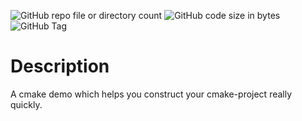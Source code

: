 ![GitHub repo file or directory count](https://img.shields.io/github/directory-file-count/captainwc/quick-cmake) ![GitHub code size in bytes](https://img.shields.io/github/languages/code-size/captainwc/quick-cmake)
![GitHub Tag](https://img.shields.io/github/v/tag/captainwc/quick-cmake)

# Description

A cmake demo which helps you construct your cmake-project really quickly.
